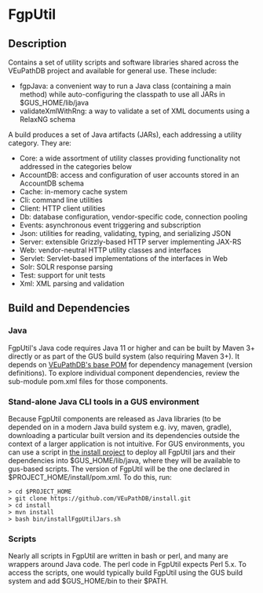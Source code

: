 # FgpUtil

## Description
Contains a set of utility scripts and software libraries shared across the VEuPathDB project and available for general use.  These include:

* fgpJava: a convenient way to run a Java class (containing a main method) while auto-configuring the classpath to use all JARs in $GUS_HOME/lib/java
* validateXmlWithRng: a way to validate a set of XML documents using a RelaxNG schema

A build produces a set of Java artifacts (JARs), each addressing a utility category.  They are:

* Core: a wide assortment of utility classes providing functionality not addressed in the categories below
* AccountDB: access and configuration of user accounts stored in an AccountDB schema
* Cache: in-memory cache system
* Cli: command line utilities
* Client: HTTP client utilities
* Db: database configuration, vendor-specific code, connection pooling
* Events: asynchronous event triggering and subscription
* Json: utilities for reading, validating, typing, and serializing JSON
* Server: extensible Grizzly-based HTTP server implementing JAX-RS
* Web: vendor-neutral HTTP utility classes and interfaces
* Servlet: Servlet-based implementations of the interfaces in Web
* Solr: SOLR response parsing
* Test: support for unit tests
* Xml: XML parsing and validation

## Build and Dependencies
### Java
FgpUtil's Java code requires Java 11 or higher and can be built by Maven 3+ directly or as part of the GUS build system (also requiring Maven 3+).  It depends on [VEuPathDB's base POM](https://github.com/VEuPathDB/base-pom) for dependency management (version definitions).  To explore individual component dependencies, review the sub-module pom.xml files for those components.

### Stand-alone Java CLI tools in a GUS environment
Because FgpUtil components are released as Java libraries (to be depended on in a modern Java build system e.g. ivy, maven, gradle), downloading a particular built version and its dependencies outside the context of a larger application is not intuitive.  For GUS environments, you can use a script in [the install project](https://github.com/VEuPathDB/install) to deploy all FgpUtil jars and their dependencies into $GUS_HOME/lib/java, where they will be available to gus-based scripts.  The version of FgpUtil will be the one declared in $PROJECT_HOME/install/pom.xml.  To do this, run:
```
> cd $PROJECT_HOME
> git clone https://github.com/VEuPathDB/install.git
> cd install
> mvn install
> bash bin/installFgpUtilJars.sh
```

### Scripts
Nearly all scripts in FgpUtil are written in bash or perl, and many are wrappers around Java code.  The perl code in FgpUtil expects Perl 5.x.  To access the scripts, one would typically build FgpUtil using the GUS build system and add $GUS_HOME/bin to their $PATH.
